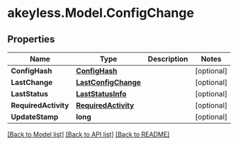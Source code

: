 # akeyless.Model.ConfigChange
## Properties

Name | Type | Description | Notes
------------ | ------------- | ------------- | -------------
**ConfigHash** | [**ConfigHash**](ConfigHash.md) |  | [optional] 
**LastChange** | [**LastConfigChange**](LastConfigChange.md) |  | [optional] 
**LastStatus** | [**LastStatusInfo**](LastStatusInfo.md) |  | [optional] 
**RequiredActivity** | [**RequiredActivity**](RequiredActivity.md) |  | [optional] 
**UpdateStamp** | **long** |  | [optional] 

[[Back to Model list]](../README.md#documentation-for-models) [[Back to API list]](../README.md#documentation-for-api-endpoints) [[Back to README]](../README.md)

